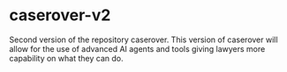 # caserover-v2
Second version of the repository caserover. This version of caserover will allow for the use of advanced AI agents and tools giving lawyers more capability on what they can do.
